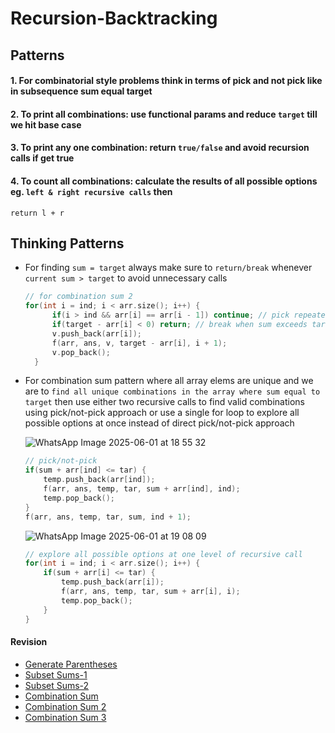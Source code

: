 
# Recursion-Backtracking

## Patterns
#### 1. For combinatorial style problems think in terms of pick and not pick like in subsequence sum equal target
#### 2. To print all combinations: use functional params and reduce `target` till we hit base case
#### 3. To print any one combination: return  `true/false` and avoid recursion calls if get true
#### 4. To count all combinations: calculate the results of all possible options eg. `left & right recursive calls` then 
  `return l + r`

## Thinking Patterns
- For finding `sum = target` always make sure to `return/break` whenever `current sum > target` to avoid unnecessary calls
    ```cpp
    // for combination sum 2
    for(int i = ind; i < arr.size(); i++) {
          if(i > ind && arr[i] == arr[i - 1]) continue; // pick repeated elements only while starting the loop
          if(target - arr[i] < 0) return; // break when sum exceeds target
          v.push_back(arr[i]);
          f(arr, ans, v, target - arr[i], i + 1);
          v.pop_back();
      }
    ```

- For combination sum pattern where all array elems are unique and we are to `find all unique combinations in the array where
  sum equal to target` then use either two recursive calls to find valid combinations using pick/not-pick approach or use a single
  for loop to explore all possible options at once instead of direct pick/not-pick approach
  
  ![WhatsApp Image 2025-06-01 at 18 55 32](https://github.com/user-attachments/assets/53c33f62-d5ca-4723-9efd-2dd4b3fb51b3)

  ```cpp
  // pick/not-pick
  if(sum + arr[ind] <= tar) {
      temp.push_back(arr[ind]);
      f(arr, ans, temp, tar, sum + arr[ind], ind);
      temp.pop_back();
  }
  f(arr, ans, temp, tar, sum, ind + 1);
  ```

  ![WhatsApp Image 2025-06-01 at 19 08 09](https://github.com/user-attachments/assets/f6959c9e-4bcc-4941-8fc6-1dd5bb7d5ed6)

  ```cpp
  // explore all possible options at one level of recursive call
  for(int i = ind; i < arr.size(); i++) {
      if(sum + arr[i] <= tar) {
          temp.push_back(arr[i]);
          f(arr, ans, temp, tar, sum + arr[i], i);
          temp.pop_back();
      }
  }
  ```
  


#### Revision
- [Generate Parentheses](https://www.geeksforgeeks.org/problems/generate-all-possible-parentheses/1)
- [Subset Sums-1](https://www.geeksforgeeks.org/problems/subset-sums2234/1)
- [Subset Sums-2](https://www.geeksforgeeks.org/problems/subset-sum-ii/1)
- [Combination Sum](https://www.geeksforgeeks.org/problems/combination-sum-1587115620/0)
- [Combination Sum 2](https://www.geeksforgeeks.org/problems/combination-sum-ii-1664263832/1)
- [Combination Sum 3](https://leetcode.com/problems/combination-sum-iii/submissions/1650581574/)
